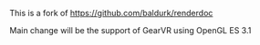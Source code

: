 This is a fork of https://github.com/baldurk/renderdoc

Main change will be the support of GearVR using OpenGL ES 3.1
